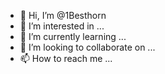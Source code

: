 - 👋 Hi, I’m @1Besthorn
- 👀 I’m interested in ...
- 🌱 I’m currently learning ...
- 💞️ I’m looking to collaborate on ...
- 📫 How to reach me ...

<!---
1Besthorn/1Besthorn is a ✨ special ✨ repository because its `README.md` (this file) appears on your GitHub profile.
You can click the Preview link to take a look at your changes.
--->
